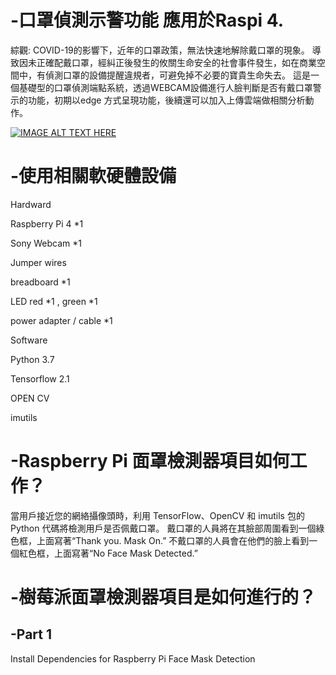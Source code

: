 # -口罩偵測示警功能 應用於Raspi 4.
綜觀:
COVID-19的影響下，近年的口罩政策，無法快速地解除戴口罩的現象。
導致因未正確配戴口罩，經糾正後發生的攸關生命安全的社會事件發生，如在商業空間中，有偵測口罩的設備提醒違規者，可避免掉不必要的寶貴生命失去。
這是一個基礎型的口罩偵測端點系統，透過WEBCAM設備進行人臉判斷是否有戴口罩警示的功能，初期以edge 方式呈現功能，後續還可以加入上傳雲端做相關分析動作。

[![IMAGE ALT TEXT HERE](http://img.youtube.com/vi/_uxsrwm8nIA/0.jpg)](http://www.youtube.com/watch?v=_uxsrwm8nIA)


# -使用相關軟硬體設備
Hardward

Raspberry Pi 4 *1

Sony Webcam *1

Jumper wires

breadboard *1

LED red *1 , green *1

power adapter / cable *1

Software

Python 3.7

Tensorflow 2.1

OPEN CV

imutils

# -Raspberry Pi 面罩檢測器項目如何工作？

當用戶接近您的網絡攝像頭時，利用 TensorFlow、OpenCV 和 imutils 包的 Python 代碼將檢測用戶是否佩戴口罩。 
戴口罩的人員將在其臉部周圍看到一個綠色框，上面寫著“Thank you. Mask On.” 
不戴口罩的人員會在他們的臉上看到一個紅色框，上面寫著“No Face Mask Detected.”

# -樹莓派面罩檢測器項目是如何進行的？
  ## -Part 1 
  Install Dependencies for Raspberry Pi Face Mask Detection 
